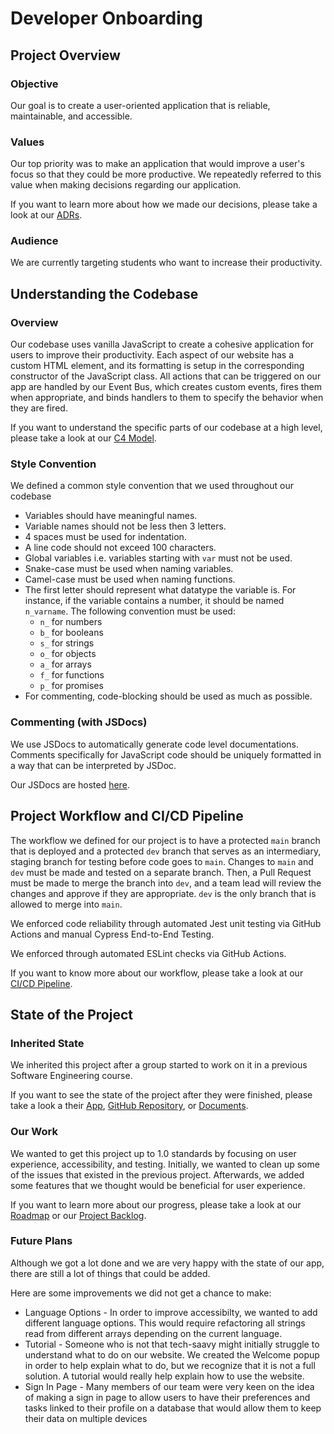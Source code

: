 # Developer Onboarding

## Project Overview

### Objective 

Our goal is to create a user-oriented application that is reliable, maintainable, and accessible.

### Values

Our top priority was to make an application that would improve a user's focus so that they could be more productive. We repeatedly referred to this value when making decisions regarding our application.

If you want to learn more about how we made our decisions, please take a look at our [ADRs](adrs/).

### Audience

We are currently targeting students who want to increase their productivity.

## Understanding the Codebase

### Overview
Our codebase uses vanilla JavaScript to create a cohesive application for users to improve their productivity. Each aspect of our website has a  custom HTML element, and its formatting is setup in the corresponding constructor of the JavaScript class. All actions that can be triggered on our app are handled by our Event Bus, which creates custom events, fires them when appropriate, and binds handlers to them to specify the behavior when they are fired.

If you want to understand the specific parts of our codebase at a high level, please take a look at our [C4 Model](C4-model/).

### Style Convention

We defined a common style convention that we used throughout our codebase

* Variables should have meaningful names.
* Variable names should not be less then 3 letters.
* 4 spaces must be used for indentation.
* A line code should not exceed 100 characters. 
* Global variables i.e. variables starting with ```var``` must not be used.
* Snake-case must be used when naming variables.
* Camel-case must be used when naming functions.
* The first letter should represent what datatype the variable is. For instance, if the variable contains a number, it should be named ```n_varname```. The following convention must be used:
  * ```n_``` for numbers
  * ```b_``` for booleans
  * ```s_``` for strings
  * ```o_``` for objects
  * ```a_``` for arrays
  * ```f_``` for functions
  * ```p_``` for promises
* For commenting, code-blocking should be used as much as possible.

### Commenting (with JSDocs)

We use JSDocs to automatically generate code level documentations.
Comments specifically for JavaScript code should be uniquely formatted in a way that can be interpreted by JSDoc.

Our JSDocs are hosted [here](https://yitianwang18.github.io/cse112-s22-group14/).

## Project Workflow and CI/CD Pipeline

The workflow we defined for our project is to have a protected `main` branch that is deployed and a protected `dev` branch that serves as an intermediary, staging branch for testing before code goes to `main`. Changes to `main` and `dev` must be made and tested on a separate branch. Then, a Pull Request must be made to merge the branch into `dev`, and a team lead will review the changes and approve if they are appropriate. `dev` is the only branch that is allowed to merge into `main`.

We enforced code reliability through automated Jest unit testing via GitHub Actions and manual Cypress End-to-End Testing.  

We enforced through automated ESLint checks via GitHub Actions.

If you want to know more about our workflow, please take a look at our [CI/CD Pipeline](pipeline/).

## State of the Project

### Inherited State

We inherited this project after a group started to work on it in a previous Software Engineering course. 

If you want to see the state of the project after they were finished, please take a look a their [App](https://pomo-hero.web.app/), [GitHub Repository](https://github.com/ynshah3/cse110-w21-group30), or [Documents](specs-old/).

### Our Work

We wanted to get this project up to 1.0 standards by focusing on user experience, accessibility, and testing. Initially, we wanted to clean up some of the issues that existed in the previous project. Afterwards, we added some features that we thought would be beneficial for user experience. 

If you want to learn more about our progress, please take a look at our [Roadmap](roadmap.md) or our [Project Backlog](https://github.com/yitianwang18/cse112-s22-group14/projects/1).

### Future Plans

Although we got a lot done and we are very happy with the state of our app, there are still a lot of things that could be added.

Here are some improvements we did not get a chance to make:
  - Language Options - In order to improve accessibilty, we wanted to add different language options. This would require refactoring all strings read from different arrays depending on the current language.
  - Tutorial - Someone who is not that tech-saavy might initially struggle to understand what to do on our website. We created the Welcome popup in order to help explain what to do, but we recognize that it is not a full solution. A tutorial would really help explain how to use the website.
  - Sign In Page - Many members of our team were very keen on the idea of making a sign in page to allow users to have their preferences and tasks linked to their profile on a database that would allow them to keep their data on multiple devices
